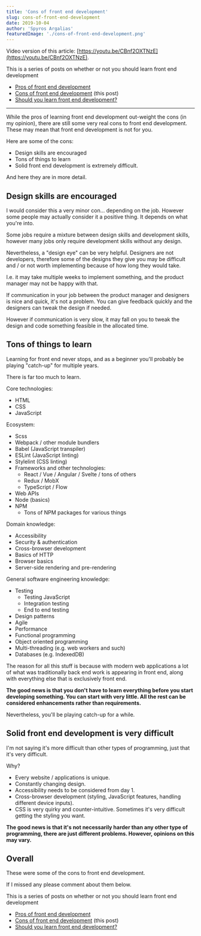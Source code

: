 ```yaml
---
title: 'Cons of front end development'
slug: cons-of-front-end-development
date: 2019-10-04
author: 'Spyros Argalias'
featuredImage: './cons-of-front-end-development.png'
---
```


Video version of this article: [https://youtu.be/CBnf2OXTNzE](https://youtu.be/CBnf2OXTNzE).

This is a series of posts on whether or not you should learn front end development

- [Pros of front end development](/blog/pros-of-front-end-development/)
- [Cons of front end development](/blog/cons-of-front-end-development/) (this post)
- [Should you learn front end development?](/blog/should-you-learn-front-end-development/)

---

While the pros of learning front end development out-weight the cons (in my opinion), there are still some very real cons to front end development. These may mean that front end development is not for you.

Here are some of the cons:

- Design skills are encouraged
- Tons of things to learn
- Solid front end development is extremely difficult.

And here they are in more detail.

## Design skills are encouraged

I would consider this a very minor con... depending on the job. However some people may actually consider it a positive thing. It depends on what you're into.

Some jobs require a mixture between design skills and development skills, however many jobs only require development skills without any design.

Nevertheless, a "design eye" can be very helpful. Designers are not developers, therefore some of the designs they give you may be difficult and / or not worth implementing because of how long they would take.

I.e. it may take multiple weeks to implement something, and the product manager may not be happy with that.

If communication in your job between the product manager and designers is nice and quick, it's not a problem. You can give feedback quickly and the designers can tweak the design if needed.

However if communication is very slow, it may fall on you to tweak the design and code something feasible in the allocated time.

## Tons of things to learn

Learning for front end never stops, and as a beginner you'll probably be playing "catch-up" for multiple years.

There is far too much to learn.

Core technologies:

- HTML
- CSS
- JavaScript

Ecosystem:

- Scss
- Webpack / other module bundlers
- Babel (JavaScript transpiler)
- ESLint (JavaScript linting)
- Stylelint (CSS linting)
- Frameworks and other technologies:
  - React / Vue / Angular / Svelte / tons of others
  - Redux / MobX
  - TypeScript / Flow
- Web APIs
- Node (basics)
- NPM
  - Tons of NPM packages for various things

Domain knowledge:

- Accessibility
- Security & authentication
- Cross-browser development
- Basics of HTTP
- Browser basics
- Server-side rendering and pre-rendering

General software engineering knowledge:

- Testing
  - Testing JavaScript
  - Integration testing
  - End to end testing
- Design patterns
- Agile
- Performance
- Functional programming
- Object oriented programming
- Multi-threading (e.g. web workers and such)
- Databases (e.g. IndexedDB)

The reason for all this stuff is because with modern web applications a lot of what was traditionally back end work is appearing in front end, along with everything else that is exclusively front end.

**The good news is that you don't have to learn everything before you start developing something. You can start with very little. All the rest can be considered enhancements rather than requirements.**

Nevertheless, you'll be playing catch-up for a while.

## Solid front end development is very difficult

I'm not saying it's more difficult than other types of programming, just that it's very difficult.

Why?

- Every website / applications is unique.
- Constantly changing design.
- Accessibility needs to be considered from day 1.
- Cross-browser development (styling, JavaScript features, handling different device inputs).
- CSS is very quirky and counter-intuitive. Sometimes it's very difficult getting the styling you want.

**The good news is that it's not necessarily harder than any other type of programming, there are just different problems. However, opinions on this may vary.**

## Overall

These were some of the cons to front end development.

If I missed any please comment about them below.

This is a series of posts on whether or not you should learn front end development

- [Pros of front end development](/blog/pros-of-front-end-development/)
- [Cons of front end development](/blog/cons-of-front-end-development/) (this post)
- [Should you learn front end development?](/blog/should-you-learn-front-end-development/)
